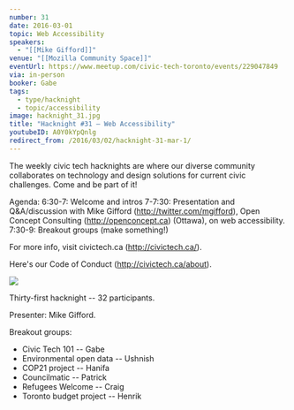 ```yaml
---
number: 31
date: 2016-03-01
topic: Web Accessibility
speakers:
  - "[[Mike Gifford]]"
venue: "[[Mozilla Community Space]]"
eventUrl: https://www.meetup.com/civic-tech-toronto/events/229047849
via: in-person
booker: Gabe
tags:
  - type/hacknight
  - topic/accessibility
image: hacknight_31.jpg
title: "Hacknight #31 – Web Accessibility"
youtubeID: A0Y0kYpQnlg
redirect_from: /2016/03/02/hacknight-31-mar-1/
---
```


The weekly civic tech hacknights are where our diverse community collaborates on technology and design solutions for current civic challenges. Come and be part of it!

Agenda:
6:30-7: Welcome and intros
7-7:30: Presentation and Q&A/discussion with Mike Gifford (http://twitter.com/mgifford), Open Concept Consulting (http://openconcept.ca) (Ottawa), on web accessibility.
7:30-9: Breakout groups (make something!)

For more info, visit civictech.ca (http://civictech.ca/).

Here's our Code of Conduct (http://civictech.ca/about).



![](https://mlydg0vejq30.i.optimole.com/w:800/h:600/q:mauto/f:best/https://civictech.ca/wp-content/uploads/2016/03/IMG_20160301_191355.jpg)

Thirty-first hacknight -- 32 participants.

Presenter: Mike Gifford.

Breakout groups:
-   Civic Tech 101 -- Gabe
-   Environmental open data -- Ushnish
-   COP21 project -- Hanifa
-   Councilmatic -- Patrick
-   Refugees Welcome -- Craig
-   Toronto budget project -- Henrik
